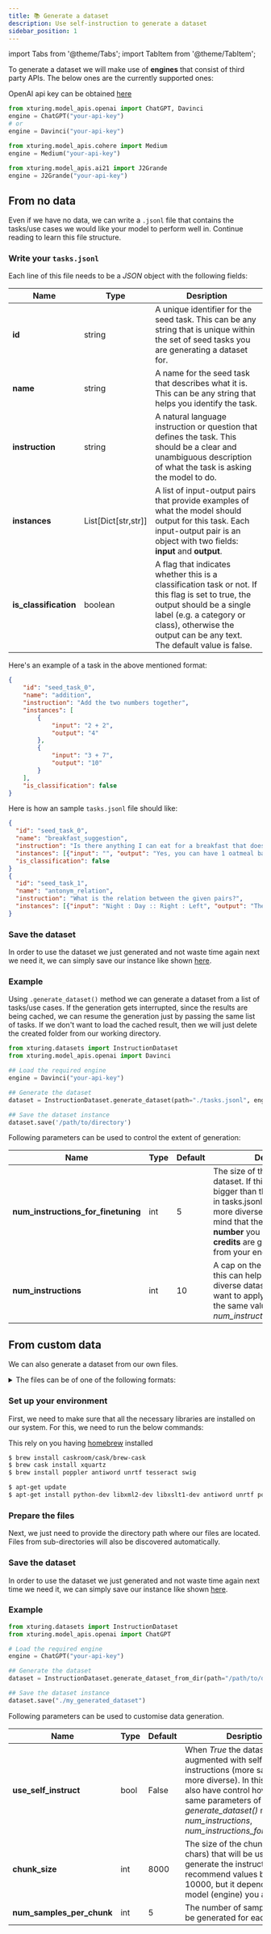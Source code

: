 ```yaml
---
title: 📚 Generate a dataset
description: Use self-instruction to generate a dataset
sidebar_position: 1
---
```


import Tabs from '@theme/Tabs';
import TabItem from '@theme/TabItem';

<!-- # Dataset generation -->

To generate a dataset we will make use of **engines** that consist of third party APIs. The below ones are the currently supported ones:

<Tabs>
  <TabItem value="openai" label="OpenAI">

  OpenAI api key can be obtained [here](https://beta.openai.com/account/api-keys)

  
```python
from xturing.model_apis.openai import ChatGPT, Davinci
engine = ChatGPT("your-api-key")
# or
engine = Davinci("your-api-key")
```
        
  </TabItem>
  
  <TabItem value="cohere" label="Cohere">

  ```python
  from xturing.model_apis.cohere import Medium
  engine = Medium("your-api-key")
  ```

  </TabItem>
  <TabItem value="ai21" label="AI21">

  ```python
  from xturing.model_apis.ai21 import J2Grande
  engine = J2Grande("your-api-key")
  ```

  </TabItem>
</Tabs>

## From no data

Even if we have no data, we can write a `.jsonl` file that contains the tasks/use cases we would like your model to perform well in. Continue reading to learn this file structure.

### Write your `tasks.jsonl`

Each line of this file needs to be a _JSON_ object with the following fields:

<!-- > ##### id (string, required)
> A unique identifier for the seed task. This can be any string that is unique within the set of seed tasks you are generating a dataset for.
>
> ##### name (string, required)
> A name for the seed task that describes what it is. This can be any string that helps you identify the task.
>
> ##### instruction (string, required)
> A natural language instruction or question that defines the task. This should be a clear and unambiguous description of what the task is asking the model to do.
>
>##### instances ([{input: string, output: string}, ...], required)
>A list of input-output pairs that provide examples of what the model should output for this task. Each input-output pair is an object with two fields: "input" and "output".
>
>##### is_classification (boolean, optional)
>A flag that indicates whether this is a classification task or not. If this flag is set to true, the output should be a single label (e.g. a category or class), otherwise the output can be any text. The default value is false. -->

| Name | Type | Desription |
| ---  | ---  | ---------- |
| __id__ |  string | A unique identifier for the seed task. This can be any string that is unique within the set of seed tasks you are generating a dataset for. |
| __name__ |  string | A name for the seed task that describes what it is. This can be any string that helps you identify the task. |
| __instruction__ |  string | A natural language instruction or question that defines the task. This should be a clear and unambiguous description of what the task is asking the model to do. |
| __instances__ |  List[Dict[str,str]] |  A list of input-output pairs that provide examples of what the model should output for this task. Each input-output pair is an object with two fields: __input__ and __output__. |
| __is_classification__ |  boolean | A flag that indicates whether this is a classification task or not. If this flag is set to true, the output should be a single label (e.g. a category or class), otherwise the output can be any text. The default value is false. |

Here's an example of a task in the above mentioned format: 

```json
{
    "id": "seed_task_0",
    "name": "addition",
    "instruction": "Add the two numbers together",
    "instances": [
        {
            "input": "2 + 2",
            "output": "4"
        },
        {
            "input": "3 + 7",
            "output": "10"
        }
    ],
    "is_classification": false
}
```

Here is how an sample `tasks.jsonl` file should like:

```json
{
  "id": "seed_task_0", 
  "name": "breakfast_suggestion", 
  "instruction": "Is there anything I can eat for a breakfast that doesn't include eggs, yet includes protein, and has roughly 700-1000 calories?", 
  "instances": [{"input": "", "output": "Yes, you can have 1 oatmeal banana protein shake and 4 strips of bacon. The oatmeal banana protein shake may contain 1/2 cup oatmeal, 60 grams whey protein powder, 1/2 medium banana, 1tbsp flaxseed oil and 1/2 cup watter, totalling about 550 calories. The 4 strips of bacon contains about 200 calories."}], 
  "is_classification": false
}
{
  "id": "seed_task_1", 
  "name": "antonym_relation", 
  "instruction": "What is the relation between the given pairs?", 
  "instances": [{"input": "Night : Day :: Right : Left", "output": "The relation between the given pairs is that they are opposites."}], "is_classification": false
}
```

### Save the dataset

In order to use the dataset we just generated and not waste time again next we need it, we can simply save our instance like shown [here](/overview/quickstart/prepare#save-a-dataset).

### Example

Using `.generate_dataset()` method we can generate a dataset from a list of tasks/use cases. If the generation gets interrupted, since the results are being cached, we can resume the generation just by passing the same list of tasks. If we don't want to load the cached result, then we will just delete the created folder from our working directory.

```python
from xturing.datasets import InstructionDataset
from xturing.model_apis.openai import Davinci

## Load the required engine
engine = Davinci("your-api-key")

## Generate the dataset 
dataset = InstructionDataset.generate_dataset(path="./tasks.jsonl", engine=engine)

## Save the dataset instance
dataset.save('/path/to/directory')
```

Following parameters can be used to control the extent of generation:

| Name | Type| Default | Desription |
| ---  | --- | ----- | ---------- |
| __num_instructions_for_finetuning__ | int | 5  | The size of the generated dataset. If this number is much bigger than the number of lines in tasks.jsonl we can expect a more diverse dataset. Keep in mind that the __bigger the number__ you set, **more the credits** are going to be used from your engine. |
| __num_instructions__ | int | 10  | A cap on the size of the dataset, this can help to create a more diverse dataset. If you don't want to apply a cap, set this to the same value as *num_instructions_for_finetuning*.|

<!-- :::info
***generate_dataset()*** method accepts the following additional arguments:
```
...generate_dataset(
  num_instructions_for_finetuning=5,
  num_instructions=10
)
```

### num_instructions_for_finetuning
The size of the generated dataset. If this number is much bigger than the number of lines in tasks.jsonl we can expect a more diverse dataset. Keep in mind that the bigger the number you set **the more the credits** that are going to be used from your engine. The default value is 5.

### num_instructions
A cap on the size of the dataset, this can help to create a more diverse dataset. If you don't want to apply a cap, set this to the same value as *num_instructions_for_finetuning*. The default value is 10.

::: -->

## From custom data

We can also generate a dataset from our own files. 

<details>
  <summary>
  The files can be of one of the following formats:
  </summary>

  > .csv .doc .docx .eml .epub .gif .jpg .jpeg .json .html .htm .mp3 .msg .odt .ogg .pdf .png .pptx .rtf .tiff .tif .txt .wav .xlsx .xls

</details>

### Set up your environment
First, we need to make sure that all the necessary libraries are installed on our system. For this, we need to run the below commands:
<!-- Before going ahead we need to install some libraries that we help us with the text extraction. -->

<Tabs>
  <TabItem value="osx" label="OSX">


  This rely on you having [homebrew](http://brew.sh/) installed

  ```bash
  $ brew install caskroom/cask/brew-cask
  $ brew cask install xquartz
  $ brew install poppler antiword unrtf tesseract swig
  ```

  </TabItem>
  <TabItem value="ubuntu/debian" label="Ubuntu/Debian">

  ```bash
  $ apt-get update
  $ apt-get install python-dev libxml2-dev libxslt1-dev antiword unrtf poppler-utils pstotext tesseract-ocr flac ffmpeg lame libmad0 libsox-fmt-mp3 sox libjpeg-dev swig
  ```

  </TabItem>
</Tabs>

### Prepare the files

Next, we just need to provide the directory path where our files are located. Files from sub-directories will also be discovered automatically.

### Save the dataset

In order to use the dataset we just generated and not waste time again next time we need it, we can simply save our instance like shown [here](/overview/quickstart/prepare#save-a-dataset).
<!-- ---
🚨 __CAUTION__:
- The file name is used as a context for the instruction generation. So, it is recommended to use meaningful names.
- Currently only **ChatGPT** engine is supported.
- Don't forget to [**save**](/overview/quickstart/prepare#save-a-dataset) the generated dataset.
--- -->
<!-- :::caution -->
<!-- ::: -->

### Example

```python
from xturing.datasets import InstructionDataset
from xturing.model_apis.openai import ChatGPT

# Load the required engine
engine = ChatGPT("your-api-key")

## Generate the dataset
dataset = InstructionDataset.generate_dataset_from_dir(path="/path/to/directory", engine=engine)

## Save the dataset instance
dataset.save("./my_generated_dataset")
```
<!-- We can print the `dataset` object to see the samples generated. -->

Following parameters can be used to customise data generation.

| Name | Type| Default | Desription |
| ---  | --- | ----- | ---------- |
| __use_self_instruct__ | bool | False|  When _True_ the dataset will be augmented with self-instructions (more samples, more diverse). In this case, you also have control hover the same parameters of *generate_dataset()* method: *num_instructions*, *num_instructions_for_finetuning*. |
| __chunk_size__ | int | 8000 |  The size of the chunk of text (in chars) that will be used to generate the instructions. We recommend values below 10000, but it depends on the model (engine) you are using. |
| __num_samples_per_chunk__ | int | 5 |  The number of samples that will be generated for each chunk. |


<!-- :::info
***generate_dataset_from_dir()*** method accepts the following additional arguments:
```
...generate_dataset_from_dir(
  use_self_instruct=False,
  chunk_size=8000,
  num_samples_per_chunk=5,
)
```

### use_self_instruct
When True the dataset will be augmented with self-instructions (more samples, more diverse). In this case, you also have control hover the same parameters of *generate_dataset()* method: *num_instructions*, *num_instructions_for_finetuning*. The default value is False.

### chunk_size
The size of the chunk of text (in chars) that will be used to generate the instructions. We recommend values below 10000, but it depends on the model (engine) you are using. The default value is 8000.

### num_samples_per_chunk
The number of samples that will be generated for each chunk. The default value is 5.
::: -->


<!-- --- -->

